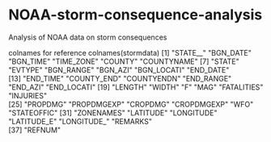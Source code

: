 # NOAA-storm-consequence-analysis
Analysis of NOAA data on storm consequences


colnames for reference
colnames(stormdata)
 [1] "STATE__"    "BGN_DATE"   "BGN_TIME"   "TIME_ZONE"  "COUNTY"     "COUNTYNAME"
 [7] "STATE"      "EVTYPE"     "BGN_RANGE"  "BGN_AZI"    "BGN_LOCATI" "END_DATE"  
[13] "END_TIME"   "COUNTY_END" "COUNTYENDN" "END_RANGE"  "END_AZI"    "END_LOCATI"
[19] "LENGTH"     "WIDTH"      "F"          "MAG"        "FATALITIES" "INJURIES"  
[25] "PROPDMG"    "PROPDMGEXP" "CROPDMG"    "CROPDMGEXP" "WFO"        "STATEOFFIC"
[31] "ZONENAMES"  "LATITUDE"   "LONGITUDE"  "LATITUDE_E" "LONGITUDE_" "REMARKS"   
[37] "REFNUM"    